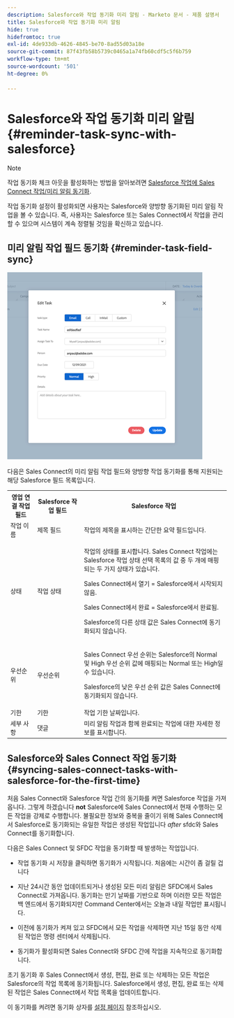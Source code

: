```yaml
---
description: Salesforce와 작업 동기화 미리 알림 - Marketo 문서 - 제품 설명서
title: Salesforce와 작업 동기화 미리 알림
hide: true
hidefromtoc: true
exl-id: 4de933db-4626-4845-be70-8ad55d03a18e
source-git-commit: 87f43fb58b5739c0465a1a74fb60cdf5c5f6b759
workflow-type: tm+mt
source-wordcount: '501'
ht-degree: 0%

---
```


# Salesforce와 작업 동기화 미리 알림 {#reminder-task-sync-with-salesforce}

>[!NOTE]
>
>작업 동기화 체크 아웃을 활성화하는 방법을 알아보려면 [Salesforce 작업에 Sales Connect 작업/미리 알림 동기화](/help/marketo/product-docs/marketo-sales-connect/crm/salesforce-integration/salesforce-sync-settings.md#sync-sales-connect-tasks-reminders-to-salesforce-tasks).

작업 동기화 설정이 활성화되면 사용자는 Salesforce와 양방향 동기화된 미리 알림 작업을 볼 수 있습니다. 즉, 사용자는 Salesforce 또는 Sales Connect에서 작업을 관리할 수 있으며 시스템이 계속 정렬될 것임을 확신하고 있습니다.

## 미리 알림 작업 필드 동기화 {#reminder-task-field-sync}

![](assets/reminder-task-sync-with-salesforce-1.png)

다음은 Sales Connect의 미리 알림 작업 필드와 양방향 작업 동기화를 통해 지원되는 해당 Salesforce 필드 목록입니다.

<table>
 <tr>
  <th>영업 연결 작업 필드</th>
  <th>Salesforce 작업 필드</th>
  <th>Salesforce 작업</th>
 </tr>
 <tr>
  <td>작업 이름</td>
  <td>제목 필드</td>
  <td>작업의 제목을 표시하는 간단한 요약 필드입니다.</td>
 </tr>
 <tr>
  <td>상태</td>
  <td>작업 상태</td>
  <td><p>작업의 상태를 표시합니다. Sales Connect 작업에는 Salesforce 작업 상태 선택 목록의 값 중 두 개에 매핑되는 두 가지 상태가 있습니다.</p>
  <p>Sales Connect에서 열기 = Salesforce에서 시작되지 않음.</p>
  <p>Sales Connect에서 완료 = Salesforce에서 완료됨.</p>
  <p>Salesforce의 다른 상태 값은 Sales Connect에 동기화되지 않습니다.</p></td>
 </tr>
 <tr>
  <td>우선순위</td>
  <td>우선순위</td>
  <td><p>Sales Connect 우선 순위는 Salesforce의 Normal 및 High 우선 순위 값에 매핑되는 Normal 또는 High일 수 있습니다.</p>
  <p>Salesforce의 낮은 우선 순위 값은 Sales Connect에 동기화되지 않습니다.</p></td>
 </tr>
 <tr>
  <td>기한</td>
  <td>기한</td>
  <td>작업 기한 날짜입니다.</td>
 </tr>
 <tr>
  <td>세부 사항</td>
  <td>댓글</td>
  <td>미리 알림 작업과 함께 완료되는 작업에 대한 자세한 정보를 표시합니다.</td>
 </tr>
</table>

## Salesforce와 Sales Connect 작업 동기화 {#syncing-sales-connect-tasks-with-salesforce-for-the-first-time}

처음 Sales Connect와 Salesforce 작업 간의 동기화를 켜면 Salesforce 작업을 가져옵니다. 그렇게 하겠습니다 **not** Salesforce에 Sales Connect에서 현재 수행하는 모든 작업을 강제로 수행합니다. 불필요한 정보와 중복을 줄이기 위해 Sales Connect에서 Salesforce로 동기화되는 유일한 작업은 생성된 작업입니다 *after* sfdc와 Sales Connect를 동기화합니다.

다음은 Sales Connect 및 SFDC 작업을 동기화할 때 발생하는 작업입니다.

* 작업 동기화 시 저장을 클릭하면 동기화가 시작됩니다. 처음에는 시간이 좀 걸릴 겁니다

* 지난 24시간 동안 업데이트되거나 생성된 모든 미리 알림은 SFDC에서 Sales Connect로 가져옵니다. 동기화는 만기 날짜를 기반으로 하며 이러한 모든 작업은 백 엔드에서 동기화되지만 Command Center에서는 오늘과 내일 작업만 표시됩니다.

* 이전에 동기화가 켜져 있고 SFDC에서 모든 작업을 삭제하면 지난 15일 동안 삭제된 작업은 명령 센터에서 삭제됩니다.

* 동기화가 활성화되면 Sales Connect와 SFDC 간에 작업을 지속적으로 동기화합니다.

초기 동기화 후 Sales Connect에서 생성, 편집, 완료 또는 삭제하는 모든 작업은 Salesforce의 작업 목록에 동기화됩니다. Salesforce에서 생성, 편집, 완료 또는 삭제된 작업은 Sales Connect에서 작업 목록을 업데이트합니다.

이 동기화를 켜려면 동기화 상자를 [설정 페이지](https://toutapp.com/login) 참조하십시오.
